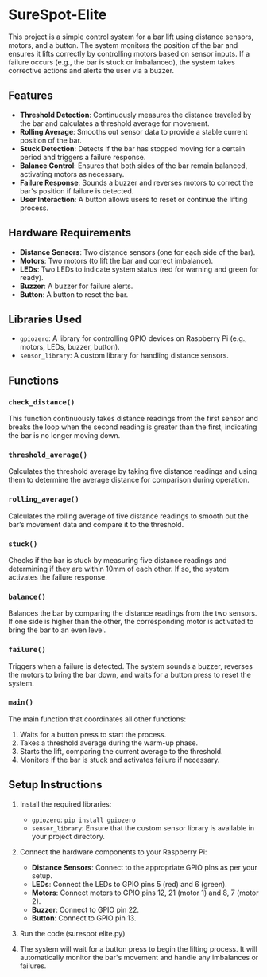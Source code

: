 # SureSpot-Elite
This project is a simple control system for a bar lift using distance sensors, motors, and a button. The system monitors the position of the bar and ensures it lifts correctly by controlling motors based on sensor inputs. If a failure occurs (e.g., the bar is stuck or imbalanced), the system takes corrective actions and alerts the user via a buzzer.

## Features
- **Threshold Detection**: Continuously measures the distance traveled by the bar and calculates a threshold average for movement.
- **Rolling Average**: Smooths out sensor data to provide a stable current position of the bar.
- **Stuck Detection**: Detects if the bar has stopped moving for a certain period and triggers a failure response.
- **Balance Control**: Ensures that both sides of the bar remain balanced, activating motors as necessary.
- **Failure Response**: Sounds a buzzer and reverses motors to correct the bar's position if failure is detected.
- **User Interaction**: A button allows users to reset or continue the lifting process.

## Hardware Requirements
- **Distance Sensors**: Two distance sensors (one for each side of the bar).
- **Motors**: Two motors (to lift the bar and correct imbalance).
- **LEDs**: Two LEDs to indicate system status (red for warning and green for ready).
- **Buzzer**: A buzzer for failure alerts.
- **Button**: A button to reset the bar.

## Libraries Used
- `gpiozero`: A library for controlling GPIO devices on Raspberry Pi (e.g., motors, LEDs, buzzer, button).
- `sensor_library`: A custom library for handling distance sensors.

## Functions

### `check_distance()`
This function continuously takes distance readings from the first sensor and breaks the loop when the second reading is greater than the first, indicating the bar is no longer moving down.

### `threshold_average()`
Calculates the threshold average by taking five distance readings and using them to determine the average distance for comparison during operation.

### `rolling_average()`
Calculates the rolling average of five distance readings to smooth out the bar’s movement data and compare it to the threshold.

### `stuck()`
Checks if the bar is stuck by measuring five distance readings and determining if they are within 10mm of each other. If so, the system activates the failure response.

### `balance()`
Balances the bar by comparing the distance readings from the two sensors. If one side is higher than the other, the corresponding motor is activated to bring the bar to an even level.

### `failure()`
Triggers when a failure is detected. The system sounds a buzzer, reverses the motors to bring the bar down, and waits for a button press to reset the system.

### `main()`
The main function that coordinates all other functions:
1. Waits for a button press to start the process.
2. Takes a threshold average during the warm-up phase.
3. Starts the lift, comparing the current average to the threshold.
4. Monitors if the bar is stuck and activates failure if necessary.

## Setup Instructions

1. Install the required libraries:
   - `gpiozero`: `pip install gpiozero`
   - `sensor_library`: Ensure that the custom sensor library is available in your project directory.

2. Connect the hardware components to your Raspberry Pi:
   - **Distance Sensors**: Connect to the appropriate GPIO pins as per your setup.
   - **LEDs**: Connect the LEDs to GPIO pins 5 (red) and 6 (green).
   - **Motors**: Connect motors to GPIO pins 12, 21 (motor 1) and 8, 7 (motor 2).
   - **Buzzer**: Connect to GPIO pin 22.
   - **Button**: Connect to GPIO pin 13.

3. Run the code (surespot elite.py)
4. The system will wait for a button press to begin the lifting process. It will automatically monitor the bar's movement and handle any imbalances or failures.
